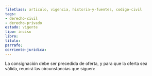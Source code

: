 ```yaml
---
fileClass: articulo, vigencia, historia-y-fuentes, codigo-civil
tags:
- derecho-civil
- derecho-privado
estado: vigente
tipo: inciso
libro:
titulo:
parrafo:
corriente-juridica:
---
```

La consignación debe ser precedida de oferta, y para que la oferta sea válida, reunirá las circunstancias que siguen: